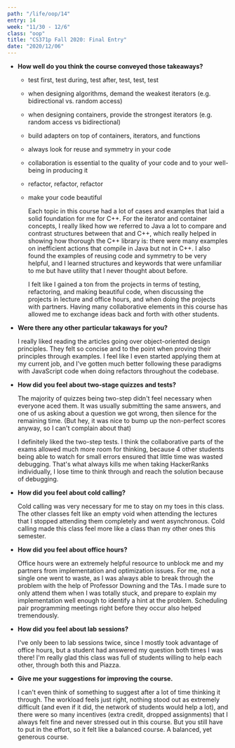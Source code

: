 ```yaml
---
path: "/life/oop/14"
entry: 14
week: "11/30 - 12/6"
class: "oop"
title: "CS371p Fall 2020: Final Entry"
date: "2020/12/06"
---
```


- **How well do you think the course conveyed those takeaways?**

  - test first, test during, test after, test, test, test
  - when designing algorithms, demand the weakest iterators (e.g. bidirectional vs. random access)
  - when designing containers, provide the strongest iterators (e.g. random access vs bidirectional)
  - build adapters on top of containers, iterators, and functions
  - always look for reuse and symmetry in your code
  - collaboration is essential to the quality of your code and to your well-being in producing it
  - refactor, refactor, refactor
  - make your code beautiful

    Each topic in this course had a lot of cases and examples that laid a solid foundation for me for C++. For the iterator and container concepts, I really liked how we referred to Java a lot to compare and contrast structures between that and C++, which really helped in showing how thorough the C++ library is: there were many examples on inefficient actions that compile in Java but not in C++. I also found the examples of reusing code and symmetry to be very helpful, and I learned structures and keywords that were unfamiliar to me but have utility that I never thought about before.

    I felt like I gained a ton from the projects in terms of testing, refactoring, and making beautiful code, when discussing the projects in lecture and office hours, and when doing the projects with partners. Having many collaborative elements in this course has allowed me to exchange ideas back and forth with other students.

- **Were there any other particular takaways for you?**

  I really liked reading the articles going over object-oriented design principles. They felt so concise and to the point when proving their principles through examples. I feel like I even started applying them at my current job, and I've gotten much better following these paradigms with JavaScript code when doing refactors throughout the codebase.

- **How did you feel about two-stage quizzes and tests?**

  The majority of quizzes being two-step didn't feel necessary when everyone aced them. It was usually submitting the same answers, and one of us asking about a question we got wrong, then silence for the remaining time. (But hey, it was nice to bump up the non-perfect scores anyway, so I can't complain about that)

  I definitely liked the two-step tests. I think the collaborative parts of the exams allowed much more room for thinking, because 4 other students being able to watch for small errors ensured that little time was wasted debugging. That's what always kills me when taking HackerRanks individually, I lose time to think through and reach the solution because of debugging.

- **How did you feel about cold calling?**

  Cold calling was very necessary for me to stay on my toes in this class. The other classes felt like an empty void when attending the lectures that I stopped attending them completely and went asynchronous. Cold calling made this class feel more like a class than my other ones this semester.

- **How did you feel about office hours?**

  Office hours were an extremely helpful resource to unblock me and my partners from implementation and optimization issues. For me, not a single one went to waste, as I was always able to break through the problem with the help of Professor Downing and the TAs. I made sure to only attend them when I was totally stuck, and prepare to explain my implementation well enough to identify a hint at the problem. Scheduling pair programming meetings right before they occur also helped tremendously.

- **How did you feel about lab sessions?**

  I've only been to lab sessions twice, since I mostly took advantage of office hours, but a student had answered my question both times I was there! I'm really glad this class was full of students willing to help each other, through both this and Piazza.

- **Give me your suggestions for improving the course.**

  I can't even think of something to suggest after a lot of time thinking it through. The workload feels just right, nothing stood out as extremely difficult (and even if it did, the network of students would help a lot), and there were so many incentives (extra credit, dropped assignments) that I always felt fine and never stressed out in this course. But you still have to put in the effort, so it felt like a balanced course. A balanced, yet generous course.
